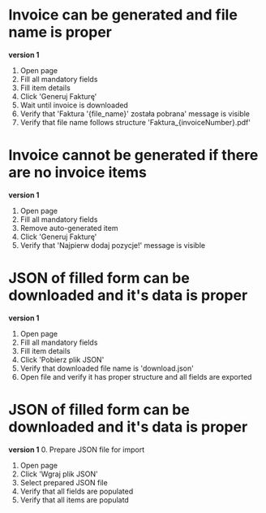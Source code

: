 # Invoice can be generated and file name is proper
__version 1__
1. Open page
2. Fill all mandatory fields
3. Fill item details
4. Click 'Generuj Fakturę'
5. Wait until invoice is downloaded
5. Verify that 'Faktura '{file_name}' została pobrana' message is visible
6. Verify that file name follows structure 'Faktura_{invoiceNumber}.pdf'

# Invoice cannot be generated if there are no invoice items
__version 1__
1. Open page
2. Fill all mandatory fields
3. Remove auto-generated item
4. Click 'Generuj Fakturę'
5. Verify that 'Najpierw dodaj pozycje!' message is visible

# JSON of filled form can be downloaded and it's data is proper
__version 1__
1. Open page
2. Fill all mandatory fields
3. Fill item details
4. Click 'Pobierz plik JSON'
5. Verify that downloaded file name is 'download.json'
6. Open file and verify it has proper structure and all fields are exported

# JSON of filled form can be downloaded and it's data is proper
__version 1__
0. Prepare JSON file for import
1. Open page
2. Click 'Wgraj plik JSON'
3. Select prepared JSON file
4. Verify that all fields are populated
4. Verify that all items are populatd

